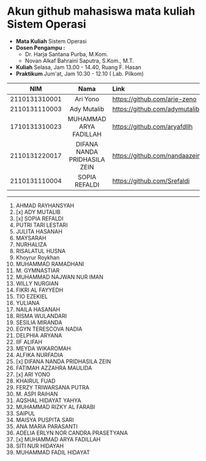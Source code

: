 # Akun github mahasiswa mata kuliah Sistem Operasi

- **Mata Kuliah** Sistem Operasi 
- **Dosen Pengampu :**
    - Dr. Harja Santana Purba, M.Kom.
    - Novan Alkaf Bahraini Saputra, S.Kom., M.T.
- **Kuliah** Selasa, Jam 13.00 - 14.40, Ruang F. Hasan
- **Praktikum** Jum'at, Jam 10.30 - 12.10 ( Lab. Pilkom)


| NIM | Nama | Link |
| ----------- | :---------: | :---------- |
| 2110131310001 | Ari Yono | https://github.com/arie-zeno |
| 2110131110003 | Ady Mutalib | https://github.com/adymutalib |
| 1710131310023 | MUHAMMAD ARYA FADILLAH | https://github.com/aryafdllh |
| 2110131220017 | DIFANA NANDA PRIDHASILA ZEIN | https://github.com/nandaazein |
| 2110131110004 | SOPIA REFALDI | https://github.com/Srefaldi |

---

1. AHMAD RAYHANSYAH 
2. [x] ADY MUTALIB
3. [x] SOPIA REFALDI
4. PUTRI TARI LESTARI
5. JULITA HASANAH
6. MAYSARAH 
7. NURHALIZA
8. RISALATUL HUSNA
9. Khoyrur Roykhan
10. MUHAMMAD RAMADHANI
11. M. GYMNASTIAR
12. MUHAMMAD NAJWAN NUR IMAN
13. WILLY NURGIAN
14. FIKRI AL FAYYEDH
15. TIO EZEKIEL
16. YULIANA
17. NAILA HASANAH
18. RISMA WULANDARI
19. SESILIA MIRANDA
20. EGYN TERESCOVA NADIA
21. DELPHIA ARYANA
22. IIF ALIFAH
23. MEYDA WIKAROMAH
24. ALFIKA NURFADIA
25. [x] DIFANA NANDA PRIDHASILA ZEIN
26. FATIMAH AZZAHRA MAULIDA
27. [x] ARI YONO
28. KHAIRUL FUAD
29. FERZY TRIWARSANA PUTRA
30. M. ASPI RAIHAN
31. AQSHAL HIDAYAT YAHYA
32. MUHAMMAD RIZKY AL FARABI
33. SAIPUL
34. MAISYA PUSPITA SARI
35. ANA MARIA PARASANTI
36. ADELIA ERLYN NOR CANDRA PRASETYANA
37. [x] MUHAMMAD ARYA FADILLAH
38. SITI NUR HIDAYAH
39. MUHAMMAD FADIL HIDAYAT
